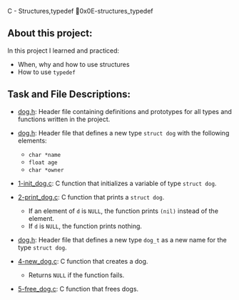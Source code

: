 C - Structures,typedef :page_with_curl:0x0E-structures_typedef
## About this project:
In this project I learned and practiced:
- When, why and how to use structures
- How to use `typedef` 

## Task and File Descriptions:

  * [dog.h](./dog.h): Header file containing definitions and prototypes for all types
    and functions written in the project.

  * [dog.h](./dog.h): Header file that defines a new type `struct dog` with the
    following elements:
    * `char *name`
    * `float age`
    * `char *owner`

  * [1-init_dog.c](./1-init_dog.c): C function that initializes a variable of type `struct dog`.

  * [2-print_dog.c](./2-print_dog.c): C function that prints a `struct dog`.
    * If an element of `d` is `NULL`, the function prints `(nil)` instead of the element.
    * If `d` is `NULL`, the function prints nothing.

  * [dog.h](./dog.h): Header file that defines a new type `dog_t` as a new name for the
    type `struct dog`.

  * [4-new_dog.c](./4-new_dog.c): C function that creates a dog.
    * Returns `NULL` if the function fails.

  * [5-free_dog.c](./5-free_dog.c): C function that frees dogs.
